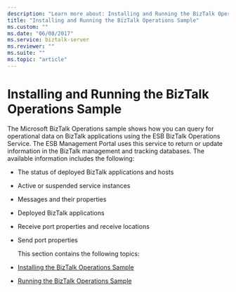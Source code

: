```yaml
---
description: "Learn more about: Installing and Running the BizTalk Operations Sample"
title: "Installing and Running the BizTalk Operations Sample"
ms.custom: ""
ms.date: "06/08/2017"
ms.service: biztalk-server
ms.reviewer: ""
ms.suite: ""
ms.topic: "article"
---
```

# Installing and Running the BizTalk Operations Sample
The Microsoft BizTalk Operations sample shows how you can query for operational data on BizTalk applications using the ESB BizTalk Operations Service. The ESB Management Portal uses this service to return or update information in the BizTalk management and tracking databases. The available information includes the following:  

- The status of deployed BizTalk applications and hosts  

- Active or suspended service instances  

- Messages and their properties  

- Deployed BizTalk applications  

- Receive port properties and receive locations  

- Send port properties  

  This section contains the following topics:  

- [Installing the BizTalk Operations Sample](../esb-toolkit/installing-the-biztalk-operations-sample.md)  

- [Running the BizTalk Operations Sample](../esb-toolkit/running-the-biztalk-operations-sample.md)
